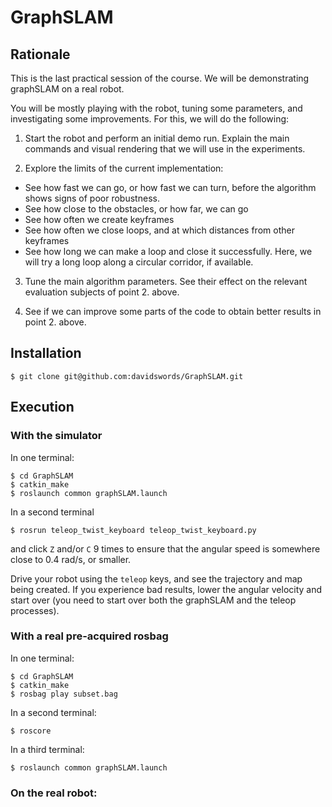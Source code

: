 # GraphSLAM

## Rationale

This is the last practical session of the course. We will be demonstrating graphSLAM on a real robot. 

You will be mostly playing with the robot, tuning some parameters, and investigating some improvements. For this, we will do the following:

1. Start the robot and perform an initial demo run. Explain the main commands and visual rendering that we will use in the experiments.

2. Explore the limits of the current implementation:
  - See how fast we can go, or how fast we can turn, before the algorithm shows signs of poor robustness.
  - See how close to the obstacles, or how far, we can go
  - See how often we create keyframes
  - See how often we close loops, and at which distances from other keyframes
  - See how long we can make a loop and close it successfully. Here, we will try a long loop along a circular corridor, if available.
  
3. Tune the main algorithm parameters. See their effect on the relevant evaluation subjects of point 2. above.

4. See if we can improve some parts of the code to obtain better results in point 2. above.

## Installation

    $ git clone git@github.com:davidswords/GraphSLAM.git
    
## Execution

### With the simulator

In one terminal:

    $ cd GraphSLAM
    $ catkin_make
    $ roslaunch common graphSLAM.launch
    
In a second terminal
    
    $ rosrun teleop_twist_keyboard teleop_twist_keyboard.py 
    
and click `Z` and/or `C` 9 times to ensure that the angular speed is somewhere close to 0.4 rad/s, or smaller.

Drive your robot using the `teleop` keys, and see the trajectory and map being created. If you experience bad results, lower the angular velocity and start over (you need to start over both the graphSLAM and the teleop processes).

### With a real pre-acquired rosbag

In one terminal:

    $ cd GraphSLAM
    $ catkin_make
    $ rosbag play subset.bag

In a second terminal:

    $ roscore
    
In a third terminal:

    $ roslaunch common graphSLAM.launch

### On the real robot:
